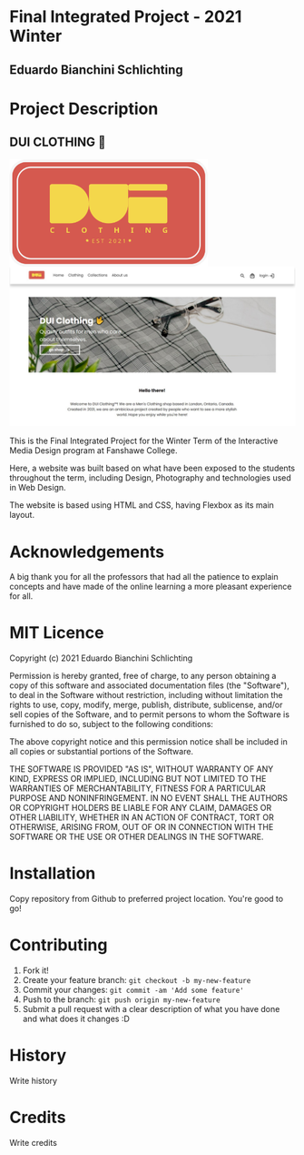 # Final Integrated Project - 2021 Winter

## Eduardo Bianchini Schlichting

# Project Description

## DUI CLOTHING :love_you_gesture:

<img src="images/dui_logo.svg" alt="DUI Clothing Logo" width="350" align="middle">

<img src="images/dui_homepage.jpg" alt="DUI Homepage">

This is the Final Integrated Project for the Winter Term of the Interactive Media Design program at Fanshawe College.

Here, a website was built based on what have been exposed to the students throughout the term, including Design, Photography and technologies used in Web Design.

The website is based using HTML and CSS, having Flexbox as its main layout.


# Acknowledgements

A big thank you for all the professors that had all the patience to explain concepts and have made of the online learning a more pleasant experience for all.

# MIT Licence
Copyright (c) 2021 Eduardo Bianchini Schlichting

Permission is hereby granted, free of charge, to any person obtaining a copy of this software and associated documentation files (the "Software"), to deal in the Software without restriction, including without limitation the rights to use, copy, modify, merge, publish, distribute, sublicense, and/or sell copies of the Software, and to permit persons to whom the Software is furnished to do so, subject to the following conditions:

The above copyright notice and this permission notice shall be included in all copies or substantial portions of the Software.

THE SOFTWARE IS PROVIDED "AS IS", WITHOUT WARRANTY OF ANY KIND, EXPRESS OR IMPLIED, INCLUDING BUT NOT LIMITED TO THE WARRANTIES OF MERCHANTABILITY, FITNESS FOR A PARTICULAR PURPOSE AND NONINFRINGEMENT. IN NO EVENT SHALL THE AUTHORS OR COPYRIGHT HOLDERS BE LIABLE FOR ANY CLAIM, DAMAGES OR OTHER LIABILITY, WHETHER IN AN ACTION OF CONTRACT, TORT OR OTHERWISE, ARISING FROM, OUT OF OR IN CONNECTION WITH THE SOFTWARE OR THE USE OR OTHER DEALINGS IN THE SOFTWARE.

# Installation
Copy repository from Github to preferred project location. You're good to go!

# Contributing
1. Fork it!
2. Create your feature branch: `git checkout -b my-new-feature`
3. Commit your changes: `git commit -am 'Add some feature'`
4. Push to the branch: `git push origin my-new-feature`
5. Submit a pull request with a clear description of what you have done and what does it changes :D

# History
Write history

# Credits
Write credits
